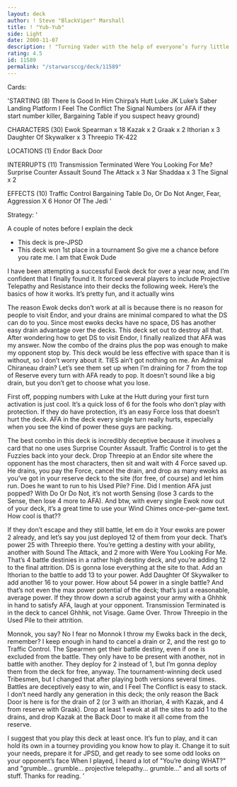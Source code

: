 ```yaml
---
layout: deck
author: ! Steve "BlackViper" Marshall
title: ! "Yub-Yub"
side: Light
date: 2000-11-07
description: ! "Turning Vader with the help of everyone’s furry little friends"
rating: 4.5
id: 11589
permalink: "/starwarsccg/deck/11589"
---
```

Cards: 

'STARTING (8)
There Is Good In Him
Chirpa’s Hutt
Luke JK
Luke’s Saber
Landing Platform
I Feel The Conflict
The Signal
Numbers (or AFA if they start number killer, Bargaining Table if you suspect heavy ground)

CHARACTERS (30)
Ewok Spearman x 18
Kazak x 2
Graak x 2
Ithorian x 3
Daughter Of Skywalker x 3
Threepio
TK-422

LOCATIONS (1)
Endor Back Door

INTERRUPTS (11)
Transmission Terminated
Were You Looking For Me?
Surprise Counter Assault
Sound The Attack x 3
Nar Shaddaa x 3
The Signal x 2

EFFECTS (10)
Traffic Control
Bargaining Table
Do, Or Do Not
Anger, Fear, Aggression X 6
Honor Of The Jedi '

Strategy: '

A couple of notes before I explain the deck
* This deck is pre-JPSD
* This deck won 1st place in a tournament
So give me a chance before you rate me. I am that Ewok Dude

I have been attempting a successful Ewok deck for over a year now, and I’m confident that I finally found it. It forced several players to include Projective Telepathy and Resistance into their decks the following week. Here’s the basics of how it works. It’s pretty fun, and it actually wins

The reason Ewok decks don’t work at all is because there is no reason for people to visit Endor, and your drains are minimal compared to what the DS can do to you. Since most ewoks decks have no space, DS has another easy drain advantage over the decks. This deck set out to destroy all that. After wondering how to get DS to visit Endor, I finally realized that AFA was my answer. Now the combo of the drains plus the pop was enough to make my opponent stop by. This deck would be less effective with space than it is without, so I don’t worry about it. TIES ain’t got nothing on me. An Admiral Chiraneau drain? Let’s see them set up when I’m draining for 7 from the top of Reserve every turn with AFA ready to pop. It doesn’t sound like a big drain, but you don’t get to choose what you lose.

First off, popping numbers with Luke at the Hutt during your first turn activation is just cool. It’s a quick loss of 6 for the fools who don’t play with protection. If they do have protection, it’s an easy Force loss that doesn’t hurt the deck. AFA in the deck every single turn really hurts, especially when you see the kind of power these guys are packing.

The best combo in this deck is incredibly deceptive because it involves a card that no one uses Surprise Counter Assault. Traffic Control is to get the Fuzzies back into your deck. Drop Threepio at an Endor site where the opponent has the most characters, then sit and wait with 4 Force saved up. He drains, you pay the Force, cancel the drain, and drop as many ewoks as you’ve got in your reserve deck to the site (for free, of course) and let him run. Does he want to run to his Used Pile? Fine. Did I mention AFA just popped? With Do Or Do Not, it’s not worth Sensing (lose 3 cards to the Sense, then lose 4 more to AFA). And btw, with every single Ewok now out of your deck, it’s a great time to use your Wind Chimes once-per-game text. How cool is that??

If they don’t escape and they still battle, let em do it Your ewoks are power 2 already, and let’s say you just deployed 12 of them from your deck. That’s power 25 with Threepio there. You’re getting a destiny with your ability, another with Sound The Attack, and 2 more with Were You Looking For Me. That’s 4 battle destinies in a rather high destiny deck, and you’re adding 12 to the final attrition. DS is gonna lose everything at the site to that. Add an Ithorian to the battle to add 13 to your power. Add Daughter Of Skywalker to add another 16 to your power. How about 54 power in a single battle? And that’s not even the max power potential of the deck; that’s just a reasonable, average power. If they throw down a scrub against your army with a Ghhhk in hand to satisfy AFA, laugh at your opponent. Transmission Terminated is in the deck to cancel Ghhhk, not Visage. Game Over. Throw Threepio in the Used Pile to their attrition.

Monnok, you say? No I fear no Monnok I throw my Ewoks back in the deck, remember? I keep enough in hand to cancel a drain or 2, and the rest go to Traffic Control. The Spearmen get their battle destiny, even if one is excluded from the battle. They only have to be present with another, not in battle with another. They deploy for 2 instead of 1, but I’m gonna deploy them from the deck for free, anyway. The tournament-winning deck used Tribesmen, but I changed that after playing both versions several times. Battles are deceptively easy to win, and I Feel The Conflict is easy to stack. I don’t need hardly any generation in this deck; the only reason the Back Door is here is for the drain of 2 (or 3 with an ithorian, 4 with Kazak, and 4 from reserve with Graak). Drop at least 1 ewok at all the sites to add 1 to the drains, and drop Kazak at the Back Door to make it all come from the reserve.

I suggest that you play this deck at least once. It’s fun to play, and it can hold its own in a tourney providing you know how to play it. Change it to suit your needs, prepare it for JPSD, and get ready to see some odd looks on your opponent’s face When I played, I heard a lot of "You’re doing WHAT?" and "grumble... grumble... projective telepathy... grumble..." and all sorts of stuff. Thanks for reading. '
